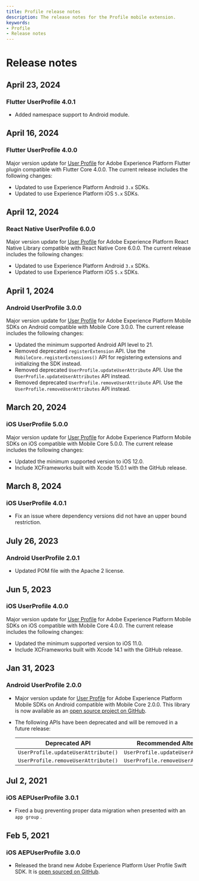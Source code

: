 ```yaml
---
title: Profile release notes
description: The release notes for the Profile mobile extension.
keywords:
- Profile
- Release notes
---
```


# Release notes

## April 23, 2024

### Flutter UserProfile 4.0.1

* Added namespace support to Android module.

## April 16, 2024

### Flutter UserProfile 4.0.0

Major version update for [User Profile](https://github.com/adobe/aepsdk_flutter/tree/main/plugins/flutter_aepuserprofile) for Adobe Experience Platform Flutter plugin compatible with Flutter Core 4.0.0. The current release includes the following changes:

* Updated to use Experience Platform Android `3.x` SDKs.
* Updated to use Experience Platform iOS `5.x` SDKs.

## April 12, 2024

### React Native UserProfile 6.0.0

Major version update for [User Profile](https://github.com/adobe/aepsdk-react-native/tree/main/packages/userprofile) for Adobe Experience Platform React Native Library compatible with React Native Core 6.0.0. The current release includes the following changes:

* Updated to use Experience Platform Android `3.x` SDKs.
* Updated to use Experience Platform iOS `5.x` SDKs.

## April 1, 2024

### Android UserProfile 3.0.0

Major version update for [User Profile](./index.md) for Adobe Experience Platform Mobile SDKs on Android compatible with Mobile Core 3.0.0. The current release includes the following changes:

* Updated the minimum supported Android API level to 21.
* Removed deprecated `registerExtension` API. Use the `MobileCore.registerExtensions()` API for registering extensions and initializing the SDK instead.
* Removed deprecated `UserProfile.updateUserAttribute` API. Use the `UserProfile.updateUserAttributes` API instead.
* Removed deprecated `UserProfile.removeUserAttribute` API. Use the `UserProfile.removeUserAttributes` API instead.

## March 20, 2024

### iOS UserProfile 5.0.0

Major version update for [User Profile](./index.md) for Adobe Experience Platform Mobile SDKs on iOS compatible with Mobile Core 5.0.0. The current release includes the following changes:

* Updated the minimum supported version to iOS 12.0.
* Include XCFrameworks built with Xcode 15.0.1 with the GitHub release.

## March 8, 2024

### iOS UserProfile 4.0.1

* Fix an issue where dependency versions did not have an upper bound restriction.

## July 26, 2023

### Android UserProfile 2.0.1

* Updated POM file with the Apache 2 license.

## Jun 5, 2023

### iOS UserProfile 4.0.0

Major version update for [User Profile](./index.md) for Adobe Experience Platform Mobile SDKs on iOS compatible with Mobile Core 4.0.0. The current release includes the following changes:

* Updated the minimum supported version to iOS 11.0.
* Include XCFrameworks built with Xcode 14.1 with the GitHub release.

## Jan 31, 2023

### Android UserProfile 2.0.0

* Major version update for [User Profile](./index.md) for Adobe Experience Platform Mobile SDKs on Android compatible with Mobile Core 2.0.0. This library is now available as an [open source project on GitHub](https://github.com/adobe/aepsdk-userprofile-android).
* The following APIs have been deprecated and will be removed in a future release:

  | Deprecated API | Recommended Alternative |
  | -------------- | ----------------------- |
  | `UserProfile.updateUserAttribute()` | `UserProfile.updateUserAttributes()` |
  | `UserProfile.removeUserAttribute()` | `UserProfile.removeUserAttributes()` |

## Jul 2, 2021

### iOS AEPUserProfile 3.0.1

* Fixed a bug preventing proper data migration when presented with an `app group` .

## Feb 5, 2021

### iOS AEPUserProfile 3.0.0

* Released the brand new Adobe Experience Platform User Profile Swift SDK. It is [open sourced on GitHub](https://github.com/adobe/aepsdk-userprofile-ios).
